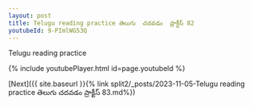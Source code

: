 ```yaml
---
layout: post
title: Telugu reading practice తెలుగు  చదవడం  ప్రాక్టీస్ 82
youtubeId: 9-PImlWG53Q
---
```

 
 
Telugu reading practice
 
 
 
 
 


{% include youtubePlayer.html id=page.youtubeId %}
 
[Next]({{ site.baseurl }}{% link  split2/_posts/2023-11-05-Telugu reading practice తెలుగు  చదవడం  ప్రాక్టీస్ 83.md%})
 

